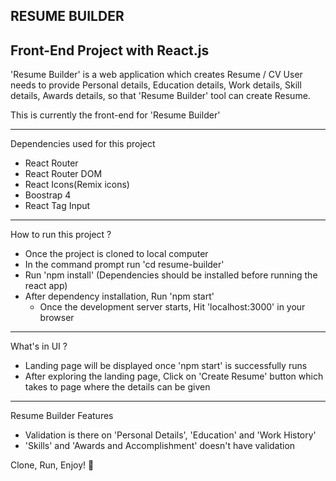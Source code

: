 RESUME BUILDER
-------------------------------------------
Front-End Project with React.js
-------------------------------------------
'Resume Builder' is a web application which creates Resume / CV
User needs to provide Personal details, Education details, Work details, Skill details, Awards details, so that 'Resume Builder' tool can create Resume.

This is currently the front-end for 'Resume Builder'

-------------------------------------------

Dependencies used for this project

- React Router
- React Router DOM
- React Icons(Remix icons)
- Boostrap 4
- React Tag Input

-------------------------------------------

How to run this project ?

- Once the project is cloned to local computer
- In the command prompt run 'cd resume-builder'
- Run 'npm install' (Dependencies should be installed before running the react app)
- After dependency installation, Run 'npm start'
  - Once the development server starts, Hit 'localhost:3000' in your browser

-------------------------------------------

What's in UI ?

- Landing page will be displayed once 'npm start' is successfully runs
- After exploring the landing page, Click on 'Create Resume' button which takes to page where the details can be given

-------------------------------------------

Resume Builder Features

- Validation is there on 'Personal Details', 'Education' and 'Work History'
- 'Skills' and 'Awards and Accomplishment' doesn't have validation

Clone, Run, Enjoy! :slightly_smiling_face:
